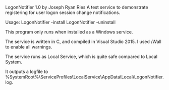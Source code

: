 LogonNotifier 1.0 by Joseph Ryan Ries
A test service to demonstrate registering for user logon session change notifications.

Usage:
  LogonNotifier -install
  LogonNotifier -uninstall

This program only runs when installed as a Windows service.

The service is written in C, and compiled in Visual Studio 2015. I used /Wall to enable all warnings.

The service runs as Local Service, which is quite safe compared to Local System.

It outputs a logfile to %SystemRoot%\ServiceProfiles\LocalService\AppData\Local\LogonNotifier.log.
